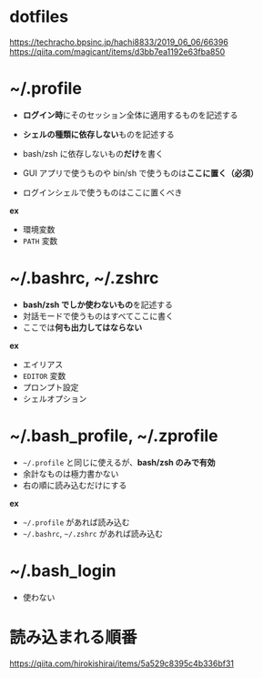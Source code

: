 # dotfiles

https://techracho.bpsinc.jp/hachi8833/2019_06_06/66396
https://qiita.com/magicant/items/d3bb7ea1192e63fba850

# ~/.profile

- **ログイン時**にそのセッション全体に適用するものを記述する
- **シェルの種類に依存しない**ものを記述する

- bash/zsh に依存しないもの**だけ**を書く
- GUI アプリで使うものや bin/sh で使うものは**ここに置く（必須）**
- ログインシェルで使うものはここに置くべき

**ex**<br>

- 環境変数
- `PATH` 変数

# ~/.bashrc, ~/.zshrc

- **bash/zsh でしか使わないもの**を記述する
- 対話モードで使うものはすべてここに書く
- ここでは**何も出力してはならない**

**ex**<br>

- エイリアス
- `EDITOR` 変数
- プロンプト設定
- シェルオプション

# ~/.bash_profile, ~/.zprofile

- `~/.profile` と同じに使えるが、**bash/zsh のみで有効**
- 余計なものは極力書かない
- 右の順に読み込むだけにする

**ex**<br>

- `~/.profile` があれば読み込む
- `~/.bashrc`, `~/.zshrc` があれば読み込む

# ~/.bash_login

- 使わない

# 読み込まれる順番

https://qiita.com/hirokishirai/items/5a529c8395c4b336bf31
